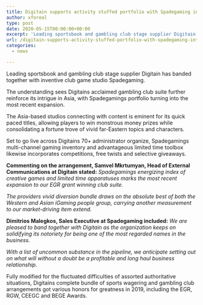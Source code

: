 ```yaml
---
title: Digitain supports activity stuffed portfolio with Spadegaming integration
author: xforeal 
type: post
date: 2020-05-15T00:00:00+00:00
excerpt: 'Leading sportsbook and gambling club stage supplier Digitain has banded together with inventive club game studio Spadegaming '
url: /digitain-supports-activity-stuffed-portfolio-with-spadegaming-integration/
categories:
  - news

---
```

Leading sportsbook and gambling club stage supplier Digitain has banded together with inventive club game studio Spadegaming. 

The understanding sees Digitains acclaimed gambling club suite further reinforce its intrigue in Asia, with Spadegamings portfolio turning into the most recent expansion. 

The Asia-based studios connecting with content is eminent for its quick paced titles, allowing players to win monstrous money prizes while consolidating a fortune trove of vivid far-Eastern topics and characters. 

Set to go live across Digitains 70+ administrator organize, Spadegamings multi-channel gaming inventory and advantageous limited time toolbox likewise incorporates competitions, free twists and selective giveaways. 

**Commenting on the arrangement, Samvel Mkrtumyan, Head of External Communications at Digitain stated:** _Spadegamings energizing index of creative games and limited time apparatuses marks the most recent expansion to our EGR grant winning club suite._ 

_The providers vivid diversion bundle draws on the absolute best of both the Western and Asian iGaming people group, carrying another measurement to our market-driving item extend._ 

**Dimitrios Malegkos, Sales Executive at Spadegaming included:** _We are pleased to band together with Digitain as the organization keeps on solidifying its notoriety for being one of the most regarded names in the business._ 

_With a list of uncommon substance in the pipeline, we anticipate setting out on what will without a doubt be a profitable and long haul business relationship._ 

Fully modified for the fluctuated difficulties of assorted authoritative situations, Digitains complete bundle of sports wagering and gambling club arrangements got various honors for greatness in 2019, including the EGR, RGW, CEEGC and BEGE Awards.